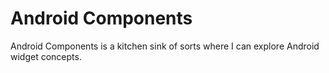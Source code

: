 # Android Components

Android Components is a kitchen sink of sorts where I can explore Android widget concepts.